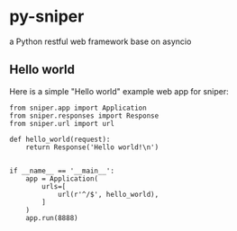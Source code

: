 # py-sniper

a Python restful web framework base on asyncio

## Hello world

Here is a simple "Hello world" example web app for sniper:

    from sniper.app import Application
    from sniper.responses import Response
    from sniper.url import url

    def hello_world(request):
        return Response('Hello world!\n')


    if __name__ == '__main__':
        app = Application(
            urls=[
                url(r'^/$', hello_world),
            ]
        )
        app.run(8888)
